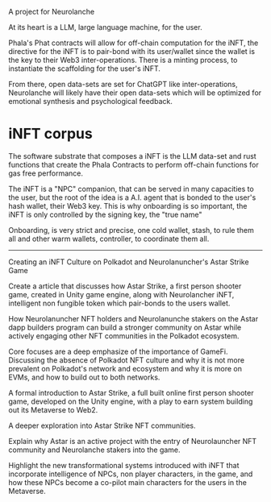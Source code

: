 A project for Neurolanche

At its heart is a LLM, large language machine, for the user.

Phala's Phat contracts will allow for off-chain computation for the iNFT, the directive for the iNFT is to pair-bond with its user/wallet since the wallet is the key to their Web3 inter-operations.  There is a minting process, to instantiate the scaffolding for the user's iNFT.

From there, open data-sets are set for ChatGPT like inter-operations, Neurolanche will likely have their open data-sets which will be optimized for emotional synthesis and psychological feedback.

# iNFT corpus
The software substrate that composes a iNFT is the LLM data-set and rust functions that create the Phala Contracts to perform off-chain functions for gas free performance.

The iNFT is a "NPC" companion, that can be served in many capacities to the user, but the root of the idea is a A.I. agent that is bonded to the user's hash wallet, their Web3 key.  This is why onboarding is so important, the iNFT is only controlled by the signing key, the "true name"

Onboarding, is very strict and precise, one cold wallet, stash, to rule them all and other warm wallets, controller, to coordinate them all.

---

Creating an iNFT Culture on Polkadot and Neurolanuncher's Astar Strike Game

Create a article that discusses how Astar Strike, a first person shooter game, created in Unity game engine, along with Neurolancher iNFT, intelligent non fungible token which pair-bonds to the users wallet.

How Neurolanuncher NFT holders and Neurolanunche stakers on the Astar dapp builders program can build a stronger community on Astar while actively engaging other NFT communities in the Polkadot ecosystem.

Core focuses are a deep emphasize of the importance of GameFi.  Discussing the absence of Polkadot NFT culture and why it is not more prevalent on Polkadot's network and ecosystem and why it is more on EVMs, and how to build out to both networks.

A formal introduction to Astar Strike, a full built online first person shooter game, developed on the Unity engine, with a play to earn system building out its Metaverse to Web2.

A deeper exploration into Astar Strike NFT communities.

Explain why Astar is an active project with the entry of Neurolauncher NFT community and Neurolanche stakers into the game.

Highlight the new transformational systems introduced with iNFT that incorporate intelligence of NPCs, non player characters, in the game, and how these NPCs become a co-pilot main characters for the users in the Metaverse.

